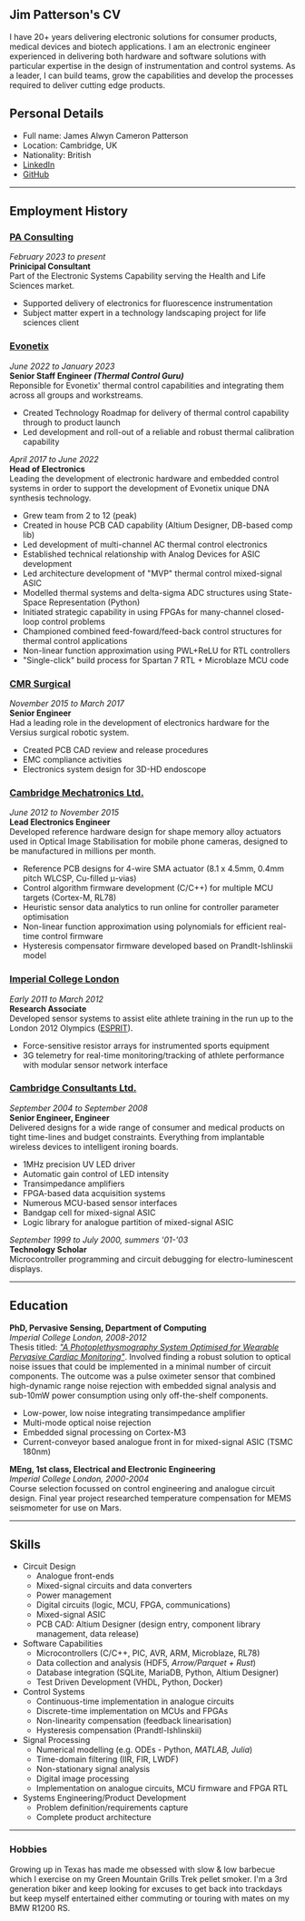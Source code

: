 ## Jim Patterson's CV

I have 20+ years delivering electronic solutions for consumer products, medical devices and biotech applications. I am an electronic engineer experienced in delivering both hardware and software solutions with particular expertise in the design of instrumentation and control systems. As a leader, I can build teams, grow the capabilities and develop the processes required to deliver cutting edge products.

## Personal Details

* Full name: James Alwyn Cameron Patterson
* Location: Cambridge, UK
* Nationality: British
* [LinkedIn][lnkdn]
* [GitHub](https://github.com/jimurai)

---

## Employment History

### [PA Consulting][pac]

*February 2023 to present*  
**Prinicipal Consultant**  
Part of the Electronic Systems Capability serving the Health and Life Sciences market.

* Supported delivery of electronics for fluorescence instrumentation
* Subject matter expert in a technology landscaping project for life sciences client

### [Evonetix][evo]

*June 2022 to January 2023*  
**Senior Staff Engineer *(Thermal Control Guru)***  
Reponsible for Evonetix' thermal control capabilities and integrating them across all groups and workstreams.

* Created Technology Roadmap for delivery of thermal control capability through to product launch
* Led development and roll-out of a reliable and robust thermal calibration capability

*April 2017 to June 2022*  
**Head of Electronics**  
Leading the development of electronic hardware and embedded control systems in order to support the development of Evonetix unique DNA synthesis technology.

* Grew team from 2 to 12 (peak)
* Created in house PCB CAD capability (Altium Designer, DB-based comp lib)
* Led development of multi-channel AC thermal control electronics
* Established technical relationship with Analog Devices for ASIC development
* Led architecture development of "MVP" thermal control mixed-signal ASIC
* Modelled thermal systems and delta-sigma ADC structures using State-Space Representation (Python)
* Initiated strategic capability in using FPGAs for many-channel closed-loop control problems
* Championed combined feed-foward/feed-back control structures for thermal control applications
* Non-linear function approximation using PWL+ReLU for RTL controllers
* "Single-click" build process for Spartan 7 RTL + Microblaze MCU code

### [CMR Surgical][cmr]

*November 2015 to March 2017*  
**Senior Engineer**  
Had a leading role in the development of electronics hardware for the Versius surgical robotic system.

* Created PCB CAD review and release procedures
* EMC compliance activities
* Electronics system design for 3D-HD endoscope

### [Cambridge Mechatronics Ltd.][cml]

*June 2012 to November 2015*  
**Lead Electronics Engineer**  
Developed reference hardware design for shape memory alloy actuators used in Optical Image Stabilisation for mobile phone cameras, designed to be manufactured in millions per month.

* Reference PCB designs for 4-wire SMA actuator (8.1 x 4.5mm, 0.4mm pitch WLCSP, Cu-filled μ-vias)
* Control algorithm firmware development (C/C++) for multiple MCU targets (Cortex-M, RL78)
* Heuristic sensor data analytics to run online for controller parameter optimisation
* Non-linear function approximation using polynomials for efficient real-time control firmware
* Hysteresis compensator firmware developed based on Prandlt-Ishlinskii model

### [Imperial College London][icl]

*Early 2011 to March 2012*  
**Research Associate**  
Developed sensor systems to assist elite athlete training in the run up to the London 2012 Olympics ([ESPRIT][esprit]).

* Force-sensitive resistor arrays for instrumented sports equipment
* 3G telemetry for real-time monitoring/tracking of athlete performance with modular sensor network interface

### [Cambridge Consultants Ltd.][ccl]

*September 2004 to September 2008*  
**Senior Engineer, Engineer**   
Delivered designs for a wide range of consumer and medical products on tight time-lines and budget constraints.  Everything from implantable wireless devices to intelligent ironing boards.

* 1MHz precision UV LED driver
* Automatic gain control of LED intensity
* Transimpedance amplifiers
* FPGA-based data acquisition systems
* Numerous MCU-based sensor interfaces
* Bandgap cell for mixed-signal ASIC
* Logic library for analogue partition of mixed-signal ASIC


*September 1999 to July 2000, summers '01-'03*  
**Technology Scholar**  
Microcontroller programming and circuit debugging for electro-luminescent displays.

---

## Education

**PhD, Pervasive Sensing, Department of Computing**  
*Imperial College London, 2008-2012*  
Thesis titled: [*"A Photoplethysmography System Optimised for Wearable Pervasive Cardiac Monitoring"*][thesis]. Involved finding a robust solution to optical noise issues that could be implemented in a minimal number of circuit components. The outcome was a pulse oximeter sensor that combined high-dynamic range noise rejection with embedded signal analysis and sub-10mW power consumption using only off-the-shelf components.

* Low-power, low noise integrating transimpedance amplifier
* Multi-mode optical noise rejection
* Embedded signal processing on Cortex-M3
* Current-conveyor based analogue front in for mixed-signal ASIC (TSMC 180nm)
 
**MEng, 1st class, Electrical and Electronic Engineering**  
*Imperial College London, 2000-2004*  
Course selection focussed on control engineering and analogue circuit design. Final year project researched temperature compensation for MEMS seismometer for use on Mars.

---

## Skills

* Circuit Design
  * Analogue front-ends
  * Mixed-signal circuits and data converters
  * Power management
  * Digital circuits (logic, MCU, FPGA, communications)
  * Mixed-signal ASIC
  * PCB CAD: Altium Designer (design entry, component library management, data release)
* Software Capabilities
  * Microcontrollers (C/C++, PIC, AVR, ARM, Microblaze, RL78)
  * Data collection and analysis (HDF5, *Arrow/Parquet + Rust*)
  * Database integration (SQLite, MariaDB, Python, Altium Designer)
  * Test Driven Development (VHDL, Python, Docker)
* Control Systems
  * Continuous-time implementation in analogue circuits
  * Discrete-time implementation on MCUs and FPGAs
  * Non-linearity compensation (feedback linearisation)
  * Hysteresis compensation (Prandtl-Ishlinskii)
* Signal Processing
  * Numerical modelling (e.g. ODEs - Python, *MATLAB, Julia*)
  * Time-domain filtering (IIR, FIR, LWDF)
  * Non-stationary signal analysis
  * Digital image processing
  * Implementation on analogue circuits, MCU firmware and FPGA RTL
* Systems Engineering/Product Development
  * Problem definition/requirements capture
  * Complete product architecture

---

### Hobbies

Growing up in Texas has made me obsessed with slow & low barbecue which I exercise on my Green Mountain Grills Trek pellet smoker. I'm a 3rd generation biker and keep looking for excuses to get back into trackdays but keep myself entertained either commuting or touring with mates on my BMW R1200 RS.

[github]: http://github.com/jimurai "My github repositories"
[thesis]: http://bit.ly/10fROfH "My PhD Thesis"
[pac]: https://www.paconsulting.com/ "PA Consulting"
[evo]: https://www.evonetix.com/ "Evonetix"
[garage]: https://www.analog.com/en/about-adi/incubators/analog-garage.html "Analog Garage"
[adi]: https://www.analog.com/ "Analog Devices"
[cml]: http://cambridgemechatronics.com/ "Cambridge Mechatronics"
[cmr]: https://cmrsurgical.com/ "CMR Surgical"
[ccl]: http://www.cambridgeconsultants.com/ "Cambridge Consultants"
[icl]: https://www.imperial.ac.uk/ "Imperial College"
[bsn]: https://www.imperial.ac.uk/hamlyn-centre/research/sensing/body-sensor-networks/ "Hamlyn Centre"
[lnkdn]: https://www.linkedin.com/in/jim-ac-patterson/ "LinkedIn"
[esprit]: https://www.imperial.ac.uk/hamlyn-centre/research/sensing/esprit-elite-sport-performance-research-in-training/ "Elite Sport Performance Research in Training"

